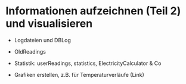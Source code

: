 

# Informationen aufzeichnen (Teil 2) und visualisieren

 - Logdateien und DBLog

 - OldReadings

 - Statistik: userReadings, statistics, ElectricityCalculator & Co

 - Grafiken erstellen, z.B. für Temperaturverläufe (Link)
